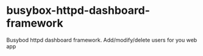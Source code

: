 # busybox-httpd-dashboard-framework
Busybod httpd dashboard framework. Add/modify/delete users for you web app
